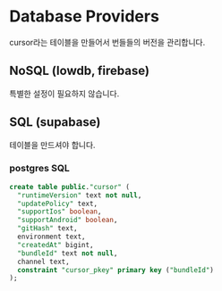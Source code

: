 # Database Providers

cursor라는 테이블을 만들어서 번들들의 버전을 관리합니다.

## NoSQL (lowdb, firebase)

특별한 설정이 필요하지 않습니다.

## SQL (supabase)

테이블을 만드셔야 합니다.

### postgres SQL

```sql
create table public."cursor" (
  "runtimeVersion" text not null,
  "updatePolicy" text,
  "supportIos" boolean,
  "supportAndroid" boolean,
  "gitHash" text,
  environment text,
  "createdAt" bigint,
  "bundleId" text not null,
  channel text,
  constraint "cursor_pkey" primary key ("bundleId")
);

```